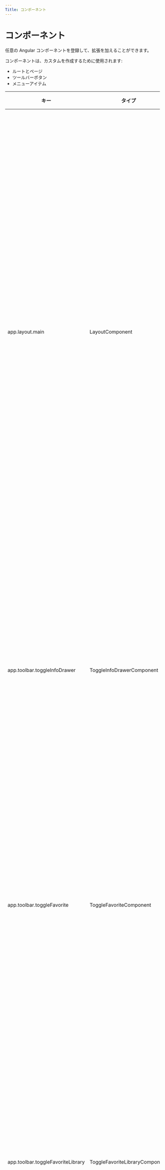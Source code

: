 ```yaml
---
Title: コンポーネント
---
```


# コンポーネント

任意の Angular コンポーネントを登録して、拡張を加えることができます。

コンポーネントは、カスタムを作成するために使用されます:

- ルートとページ
- ツールバーボタン
- メニューアイテム

| キー                               | タイプ                           | 説明                                                                                                     |
| --------------------------------- | ------------------------------ | --------------------------------------------------------------------------------------------------------------- |
| app.layout.main                   | LayoutComponent                | コンポーネントを投影するためのメニューバー、ナビゲーションサイドバー、メインコンテンツ領域を備えたメインアプリケーションレイアウト。 |
| app.toolbar.toggleInfoDrawer      | ToggleInfoDrawerComponent      | 選択のために情報ドロアーを切り替えるツールバーボタンコンポーネント。                                        |
| app.toolbar.toggleFavorite        | ToggleFavoriteComponent        | 選択したお気に入りの状態を切り替えるツールバーボタンコンポーネント。                                     |
| app.toolbar.toggleFavoriteLibrary | ToggleFavoriteLibraryComponent | 選択したお気に入りライブラリの状態を切り替えるツールバーボタンコンポーネント。                             |
| app.toolbar.toggleJoinLibrary     | ToggleJoinLibraryComponent     | 選択したライブラリの参加/キャンセルのリクエストを切り替えるツールバーボタンコンポーネント。                     |
| app.toolbar.viewNode              | ViewNodeComponent              | ファイルを表示するアクションコンポーネント。                                                                                  |

実行時に再利用される独自のエントリを登録する方法の詳細については、
[登録](/extending/registration) セクションを参照してください。

カスタム拡張機能は、新しいコンポーネントを登録するだけでなく、
実行時に既存のコンポーネントを既知の識別子で置き換えることもできます。
